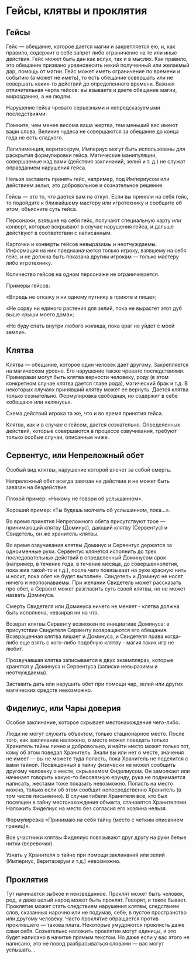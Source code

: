 # Гейсы, клятвы и проклятия

## Гейсы

Гейс — обещание, которое дается магии и закрепляется ею, и, как
правило, содержит в себе запрет либо ограничение на те или иные
действия. Гейс может быть дан как вслух, так и в мыслях. Как правило,
это обещание призвано уравновесить некий полученный или желаемый дар,
помощь от магии. Гейс может иметь ограничение по времени и событию (а
может не иметь), то есть обещание совершать или не совершать каких-то
действий до определенного времени. Важная отличительная черта гейсов: вы
взываете и даете обещание магии, мирозданию, а не людям.

Нарушение гейса чревато серьезными и непредсказуемыми последствиями.

Помните, чем менее весома ваша жертва, тем меньший вес имеют ваши слова.
Великие чудеса не совершаются за обещание до конца года не есть
сладкого.

Легилименция, веритасерум, Империус могут быть использованы для
раскрытия формулировки гейса. Магические манипуляции, совершаемые над
вами (действия заклинаний, зелий и т. д.) не служат оправданием нарушения
гейса.

Нельзя заставить принять гейс, например, под Империусом или действием
зелья, это добровольное и сознательное решение.

Гейсы — это то, что дается вам на откуп. Если вы приняли на себя гейс,
то подойдите к ближайшему мастеру или игротехнику и сообщите об этом,
объясните суть гейса.

Персонажи, взявшие на себя гейс, получают специальную карту или конверт,
которые вскрывают в случае нарушения гейса, и дальше действуют в
соответствии с написанным.

Карточки и конверты гейсов невыразимы и неотчуждаемы. Информация на них
предназначается только игроку, взявшему на себя гейс, и не должна быть
показана другим игрокам — только мастеру либо игротехнику.

Количество гейсов на одном персонаже не ограничивается.

Примеры гейсов:

«Впредь не откажу я ни одному путнику в приюте и пище»;

«Не сорву ни единого растения для зелий, пока не вырастет этот дуб выше
крыши моего дома»;

«Не буду спать внутри любого жилища, пока враг не уйдет с моей земли».

## Клятва

Клятва — обещание, которое один человек дает другому. Закрепляется на
магическом уровне. Его нарушение также чревато последствиями. Примерами
могут быть клятва верности человеку, роду (в этом конкретном случае
клятва дается главе рода), магический брак и т.д. В некоторых случаях
принявший клятву может ее вернуть. Дается клятва только сознательно.
Формулировка свободная, но содержит в себе «обещаю» или «клянусь».

Схема действий игрока та же, что и во время принятия гейса.

Клятва, как и в случае с гейсом, дается сознательно. Определенных
действий, которые совершаются в процессе озвучивания, требуют только
особые случаи, описанные ниже.

## Сервентус, или Непреложный обет

Особый вид клятвы, нарушение которой влечет за собой смерть.

Непреложный обет всегда завязан на действие и не может быть завязан на
бездействие.

Плохой пример: «Никому не говори об услышанном».

Хороший пример: «Ты будешь молчать об услышанном, пока...».

Во время принятия Непреложного обета присутствуют трое — принимающий
клятву (Доминус), дающий клятву (Сервентус) и Свидетель, он же хранитель
клятвы.

Во время озвучивания клятвы Доминус и Сервентус держатся за одноименные
руки. Сервентус клянется исполнить до трех последовательных действий в
определенный Доминусом срок (например, в течение года, в течение месяца,
до совершеннолетия, пока жив такой-то и т.д.), после чего повязывает на
руке красную нить и носит, пока обет не будет выполнен. Свидетель и
Доминус не носят ничего и неопознаваемы. При желании Свидетель может
рассказать про обет, а Сервент может разгласить суть своей клятвы, но не
может назвать Доминуса.

Смерть Свидетеля или Доминуса ничего не меняет - клятва должна быть
исполнена, невзирая ни на что.

Возврат клятвы Сервенту возможен по инициативе Доминуса: в присутствии
Свидетеля Сервенту возвращаются его обещания. Возвращенная клятва лишает
и Доминуса, и Свидетеля права когда-либо еще взять с кого-либо подобную
клятву - магия таких игр не любит.

Прозвучавшая клятва записывается в двух экземплярах, которые хранятся у
Доминуса и Сервентуса (записки невыразимы и неотчуждаемы).

Заставить дать или нарушить обет при помощи чар, зелий или других
магических средств невозможно.

## Фиделиус, или Чары доверия

Особое заклинание, которое скрывает местонахождение чего-либо.

Люди не могут служить объектом, только стационарное место. После того,
как заклинание наложено, о месте может поведать только Хранитель тайны
лично и добровольно, и найти место может только тот, кому об этом
поведал Хранитель. Знали вы или нет о месте, значения не имеет — вы не
можете туда попасть, пока Хранитель не поделится с вами тайной.
Посвященный в тайну физически не может сообщить другому человеку о
месте, скрываемом Фиделиусом. Он замолкает или начинает говорить
какую-то бессвязную ерунду, рука не поднимается написать, жестами тоже
показать невозможно. Попасть на место можно, только если об этом сообщит
непосредственно Хранитель (в том числе письменно). В случае гибели
Хранителя все, кто был посвящен в тайну местонахождения объекта,
становятся Хранителями. Наложить Фиделиус на место без согласия его
хозяина нельзя.

Формулировка «Принимаю на себя тайну (место с четким описанием границ)».

Все участники клятвы Фиделиус повязывают друг другу на руки белые нитки
(веревочки).

Узнать у Хранителя о тайне при помощи заклинаний или зелий (Империус,
Веритасерум и т.д.) невозможно.

## Проклятия

Тут начинается зыбкое и неизведанное. Проклят может быть человек, род, и
даже целый народ может быть проклят. Говорят, и такое бывает. Проклятие
может стать следствием нарушения клятвы, следствием слов, сказанных
нарочно или не подумав, себе, в пустое пространство или другому
человеку. Часто проклятие обращается против проклявшего — такова плата.
Некоторые умудряются проклясть даже сами себя. Сознательно наложить
проклятие могут единицы, и это будет написано в начитке прямым текстом.
Но даже если у вас этого не написано, это не повод разбрасываться
словами — вас могут услышать...
